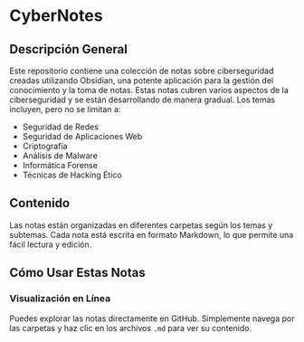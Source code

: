 # CyberNotes

## Descripción General

Este repositorio contiene una colección de notas sobre ciberseguridad creadas utilizando Obsidian, una potente aplicación para la gestión del conocimiento y la toma de notas. Estas notas cubren varios aspectos de la ciberseguridad y se están desarrollando de manera gradual. Los temas incluyen, pero no se limitan a:

- Seguridad de Redes
- Seguridad de Aplicaciones Web
- Criptografía
- Análisis de Malware
- Informática Forense
- Técnicas de Hacking Ético

## Contenido

Las notas están organizadas en diferentes carpetas según los temas y subtemas. Cada nota está escrita en formato Markdown, lo que permite una fácil lectura y edición.

## Cómo Usar Estas Notas

### Visualización en Línea

Puedes explorar las notas directamente en GitHub. Simplemente navega por las carpetas y haz clic en los archivos `.md` para ver su contenido.
